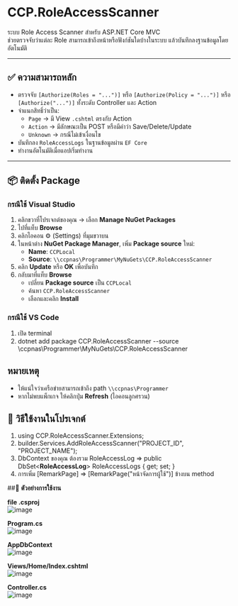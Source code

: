 # CCP.RoleAccessScanner

ระบบ Role Access Scanner สำหรับ ASP.NET Core MVC  
ช่วยตรวจจับว่าแต่ละ Role สามารถเข้าถึงหน้าหรือฟังก์ชันใดบ้างในระบบ แล้วบันทึกลงฐานข้อมูลโดยอัตโนมัติ

---

## ✅ ความสามารถหลัก

- ตรวจจับ `[Authorize(Roles = "...")]` หรือ `[Authorize(Policy = "...")]` หรือ `[Authorize("...")]` ทั้งระดับ Controller และ Action
- จำแนกสิทธิ์ว่าเป็น:
  - `Page` → มี View `.cshtml` ตรงกับ Action
  - `Action` → มีลักษณะเป็น POST หรือมีคำว่า Save/Delete/Update
  - `Unknown` → กรณีไม่เข้าเงื่อนไข
- บันทึกลง `RoleAccessLogs` ในฐานข้อมูลผ่าน `EF Core`
- ทำงานอัตโนมัติเมื่อแอปเริ่มทำงาน

---

## 📦 ติดตั้ง Package

### กรณีใช้ Visual Studio
1. คลิกขวาที่โปรเจกต์ของคุณ → เลือก **Manage NuGet Packages**
2. ไปที่แท็บ **Browse**
3. คลิกไอคอน ⚙️ (Settings) ที่มุมขวาบน
4. ในหน้าต่าง **NuGet Package Manager**, เพิ่ม **Package source** ใหม่:
   - **Name**: `CCPLocal`
   - **Source**: `\\ccpnas\Programmer\MyNuGets\CCP.RoleAccessScanner`
5. คลิก **Update** หรือ **OK** เพื่อบันทึก
6. กลับมาที่แท็บ **Browse**
   - เปลี่ยน **Package source** เป็น `CCPLocal`
   - ค้นหา `CCP.RoleAccessScanner`
   - เลือกและคลิก **Install**
   
### กรณีใช้ VS Code
  1. เปิด terminal
  2. dotnet add package CCP.RoleAccessScanner --source \\ccpnas\Programmer\MyNuGets\CCP.RoleAccessScanner
## หมายเหตุ
- ให้แน่ใจว่าเครือข่ายสามารถเข้าถึง path `\\ccpnas\Programmer`
- หากไม่พบแพ็กเกจ ให้คลิกปุ่ม **Refresh** (ไอคอนลูกศรวน)

## 🧪 วิธีใช้งานในโปรเจกต์
  1. using CCP.RoleAccessScanner.Extensions;
  2. builder.Services.AddRoleAccessScanner<AppDbContext>("PROJECT_ID", "PROJECT_NAME");
  3. DbContext ของคุณ ต้องรวม RoleAccessLog => public DbSet<**RoleAccessLog**> RoleAccessLogs { get; set; }
  4. การเพิ่ม [RemarkPage] => [RemarkPage("หน้าจัดการผู้ใช้")] ข้างบน method

##📝 **ตัวอย่างการใช้งาน**

**file .csproj**
</br>
![image](https://github.com/user-attachments/assets/928e62dc-6c30-4bc5-b7dd-52c0666854f4)


**Program.cs**
</br>
![image](https://github.com/user-attachments/assets/d58f7bf3-98cc-4393-aa7f-f17152aa4c1e)


**AppDbContext**
</br>
![image](https://github.com/user-attachments/assets/c01aee26-e928-41e9-af8a-4b9a992def6d)


**Views/Home/Index.cshtml**
</br>
![image](https://github.com/user-attachments/assets/a14d5728-6f31-4f32-bd45-6861a3cb68e1)


**Controller.cs**
</br>
![image](https://github.com/user-attachments/assets/f29739df-8159-4955-9976-b4e205d68340)



